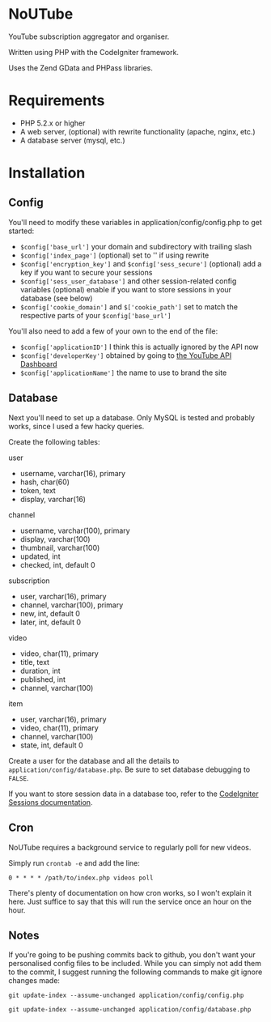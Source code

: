NoUTube
=======

YouTube subscription aggregator and organiser.

Written using PHP with the CodeIgniter framework.

Uses the Zend GData and PHPass libraries.

Requirements
============

 - PHP 5.2.x or higher
 - A web server, (optional) with rewrite functionality (apache, nginx, etc.)
 - A database server (mysql, etc.)

Installation
============

Config
------

You'll need to modify these variables in application/config/config.php to get started:

 - `$config['base_url']`
     your domain and subdirectory with trailing slash
 - `$config['index_page']`
     (optional) set to '' if using rewrite
 - `$config['encryption_key']` and `$config['sess_secure']`
     (optional) add a key if you want to secure your sessions
 - `$config['sess_user_database']` and other session-related config variables
     (optional) enable if you want to store sessions in your database (see below)
 - `$config['cookie_domain']` and `$['cookie_path']`
     set to match the respective parts of your `$config['base_url']`

You'll also need to add a few of your own to the end of the file:

 - `$config['applicationID']`
     I think this is actually ignored by the API now
 - `$config['developerKey']`
     obtained by going to [the YouTube API Dashboard](http://code.google.com/apis/youtube/dashboard)
 - `$config['applicationName']`
     the name to use to brand the site

Database
--------

Next you'll need to set up a database. Only MySQL is tested and probably works, since I used a few hacky queries.

Create the following tables:

user
 - username, varchar(16), primary
 - hash, char(60)
 - token, text
 - display, varchar(16)

channel
 - username, varchar(100), primary
 - display, varchar(100)
 - thumbnail, varchar(100)
 - updated, int
 - checked, int, default 0

subscription
 - user, varchar(16), primary
 - channel, varchar(100), primary
 - new, int, default 0
 - later, int, default 0

video
 - video, char(11), primary
 - title, text
 - duration, int
 - published, int
 - channel, varchar(100)

item
 - user, varchar(16), primary
 - video, char(11), primary
 - channel, varchar(100)
 - state, int, default 0

Create a user for the database and all the details to `application/config/database.php`. Be sure to set database debugging to `FALSE`.

If you want to store session data in a database too, refer to the [CodeIgniter Sessions documentation](http://ellislab.com/codeigniter/user-guide/libraries/sessions.html).

Cron
----

NoUTube requires a background service to regularly poll for new videos.

Simply run `crontab -e` and add the line:

`0 * * * * /path/to/index.php videos poll`

There's plenty of documentation on how cron works, so I won't explain it here. Just suffice to say that this will run the service once an hour on the hour.

Notes
-----

If you're going to be pushing commits back to github, you don't want your personalised config files to be included. While you can simply not add them to the commit, I suggest running the following commands to make git ignore changes made:

 `git update-index --assume-unchanged application/config/config.php`

 `git update-index --assume-unchanged application/config/database.php`
